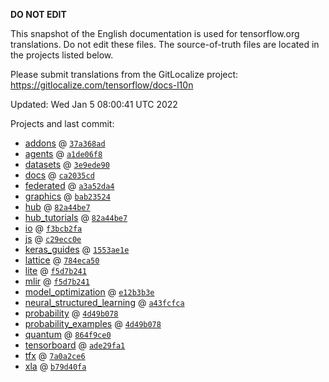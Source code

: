 __DO NOT EDIT__

This snapshot of the English documentation is used for tensorflow.org
translations. Do not edit these files. The source-of-truth files are located in
the projects listed below.

Please submit translations from the GitLocalize project: https://gitlocalize.com/tensorflow/docs-l10n

Updated: Wed Jan  5 08:00:41 UTC 2022

Projects and last commit:

- [addons](https://github.com/tensorflow/addons/tree/master/docs) @ <a href='https://github.com/tensorflow/addons/commit/37a368adfea1d0ec4cb85998946f458e9d565818'><code>37a368ad</code></a>
- [agents](https://github.com/tensorflow/agents/tree/master/docs) @ <a href='https://github.com/tensorflow/agents/commit/a1de06f8115d99726637415644ba5628ba39288a'><code>a1de06f8</code></a>
- [datasets](https://github.com/tensorflow/datasets/tree/master/docs) @ <a href='https://github.com/tensorflow/datasets/commit/3e9ede9042c70c6234b8b11829197c122da80e30'><code>3e9ede90</code></a>
- [docs](https://github.com/tensorflow/docs/tree/master/site/en) @ <a href='https://github.com/tensorflow/docs/commit/ca2035cdac786fa3861fbf3d7b98ae8f2657191c'><code>ca2035cd</code></a>
- [federated](https://github.com/tensorflow/federated/tree/main/docs) @ <a href='https://github.com/tensorflow/federated/commit/a3a52da488084e8cc31279559b7030cf1c7d3683'><code>a3a52da4</code></a>
- [graphics](https://github.com/tensorflow/graphics/tree/master/tensorflow_graphics/g3doc) @ <a href='https://github.com/tensorflow/graphics/commit/bab23524f7db258ab9598120cf9368450d93f909'><code>bab23524</code></a>
- [hub](https://github.com/tensorflow/hub/tree/master/docs) @ <a href='https://github.com/tensorflow/hub/commit/82a44be7a5646c253e04ee0cee4cc8a1e013a374'><code>82a44be7</code></a>
- [hub_tutorials](https://github.com/tensorflow/hub/tree/master/examples/colab) @ <a href='https://github.com/tensorflow/hub/commit/82a44be7a5646c253e04ee0cee4cc8a1e013a374'><code>82a44be7</code></a>
- [io](https://github.com/tensorflow/io/tree/master/docs) @ <a href='https://github.com/tensorflow/io/commit/f3bcb2faed4ce0596ef1fa4dc6bb471abd6aea67'><code>f3bcb2fa</code></a>
- [js](https://github.com/tensorflow/tfjs-website/tree/master/docs) @ <a href='https://github.com/tensorflow/tfjs-website/commit/c29ecc0e2f1f80e401e3db2509f7eed87d5a1a81'><code>c29ecc0e</code></a>
- [keras_guides](https://github.com/tensorflow/docs/tree/snapshot-keras/site/en/guide/keras) @ <a href='https://github.com/tensorflow/docs/commit/1553ae1e4a149be71703e2ee60173b3d1e0e8c00'><code>1553ae1e</code></a>
- [lattice](https://github.com/tensorflow/lattice/tree/master/docs) @ <a href='https://github.com/tensorflow/lattice/commit/784eca50cbdfedf39f183cc7d298c9fe376b69c0'><code>784eca50</code></a>
- [lite](https://github.com/tensorflow/tensorflow/tree/master/tensorflow/lite/g3doc) @ <a href='https://github.com/tensorflow/tensorflow/commit/f5d7b241ba1c9adb58fd57bd3db1cfa530732472'><code>f5d7b241</code></a>
- [mlir](https://github.com/tensorflow/tensorflow/tree/master/tensorflow/compiler/mlir/g3doc) @ <a href='https://github.com/tensorflow/tensorflow/commit/f5d7b241ba1c9adb58fd57bd3db1cfa530732472'><code>f5d7b241</code></a>
- [model_optimization](https://github.com/tensorflow/model-optimization/tree/master/tensorflow_model_optimization/g3doc) @ <a href='https://github.com/tensorflow/model-optimization/commit/e12b3b3ed7fc97dc2e7da95004009212a8be7847'><code>e12b3b3e</code></a>
- [neural_structured_learning](https://github.com/tensorflow/neural-structured-learning/tree/master/g3doc) @ <a href='https://github.com/tensorflow/neural-structured-learning/commit/a43fcfca1f97ecc0ee99e688e5c8bf16c8fb6629'><code>a43fcfca</code></a>
- [probability](https://github.com/tensorflow/probability/tree/main/tensorflow_probability/g3doc) @ <a href='https://github.com/tensorflow/probability/commit/4d49b078289955c2c0db93c2cb1a6a17d9f5ed91'><code>4d49b078</code></a>
- [probability_examples](https://github.com/tensorflow/probability/tree/main/tensorflow_probability/examples/jupyter_notebooks) @ <a href='https://github.com/tensorflow/probability/commit/4d49b078289955c2c0db93c2cb1a6a17d9f5ed91'><code>4d49b078</code></a>
- [quantum](https://github.com/tensorflow/quantum/tree/master/docs) @ <a href='https://github.com/tensorflow/quantum/commit/864f9ce0774d7e58fb3b4c7d0b12d810042a2dbd'><code>864f9ce0</code></a>
- [tensorboard](https://github.com/tensorflow/tensorboard/tree/master/docs) @ <a href='https://github.com/tensorflow/tensorboard/commit/ade29fa1a996efa38b5877591bb97a97e35cfd7c'><code>ade29fa1</code></a>
- [tfx](https://github.com/tensorflow/tfx/tree/master/docs) @ <a href='https://github.com/tensorflow/tfx/commit/7a0a2ce66d4025e643782529c828736c7b8ea770'><code>7a0a2ce6</code></a>
- [xla](https://github.com/tensorflow/tensorflow/tree/master/tensorflow/compiler/xla/g3doc) @ <a href='https://github.com/tensorflow/tensorflow/commit/b79d40faa79694bbf775d7ab0288d1f75cd21f81'><code>b79d40fa</code></a>

